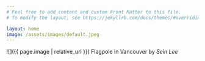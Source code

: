 ```yaml
---
# Feel free to add content and custom Front Matter to this file.
# To modify the layout, see https://jekyllrb.com/docs/themes/#overriding-theme-defaults

layout: home
image: /assets/images/default.jpeg
---
```

![]({{ page.image | relative_url }})
Flagpole in Vancouver by _Sein Lee_
